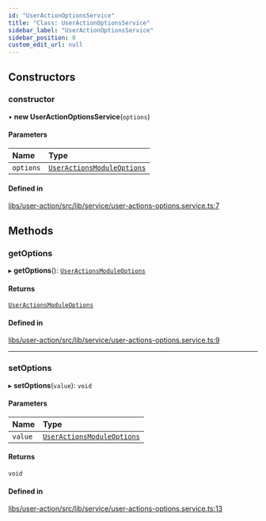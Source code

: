 ```yaml
---
id: "UserActionOptionsService"
title: "Class: UserActionOptionsService"
sidebar_label: "UserActionOptionsService"
sidebar_position: 0
custom_edit_url: null
---
```


## Constructors

### constructor

• **new UserActionOptionsService**(`options`)

#### Parameters

| Name | Type |
| :------ | :------ |
| `options` | [`UserActionsModuleOptions`](../interfaces/UserActionsModuleOptions) |

#### Defined in

[libs/user-action/src/lib/service/user-actions-options.service.ts:7](https://github.com/cognizone/ng-cognizone/blob/0401c67/libs/user-action/src/lib/service/user-actions-options.service.ts#L7)

## Methods

### getOptions

▸ **getOptions**(): [`UserActionsModuleOptions`](../interfaces/UserActionsModuleOptions)

#### Returns

[`UserActionsModuleOptions`](../interfaces/UserActionsModuleOptions)

#### Defined in

[libs/user-action/src/lib/service/user-actions-options.service.ts:9](https://github.com/cognizone/ng-cognizone/blob/0401c67/libs/user-action/src/lib/service/user-actions-options.service.ts#L9)

___

### setOptions

▸ **setOptions**(`value`): `void`

#### Parameters

| Name | Type |
| :------ | :------ |
| `value` | [`UserActionsModuleOptions`](../interfaces/UserActionsModuleOptions) |

#### Returns

`void`

#### Defined in

[libs/user-action/src/lib/service/user-actions-options.service.ts:13](https://github.com/cognizone/ng-cognizone/blob/0401c67/libs/user-action/src/lib/service/user-actions-options.service.ts#L13)

